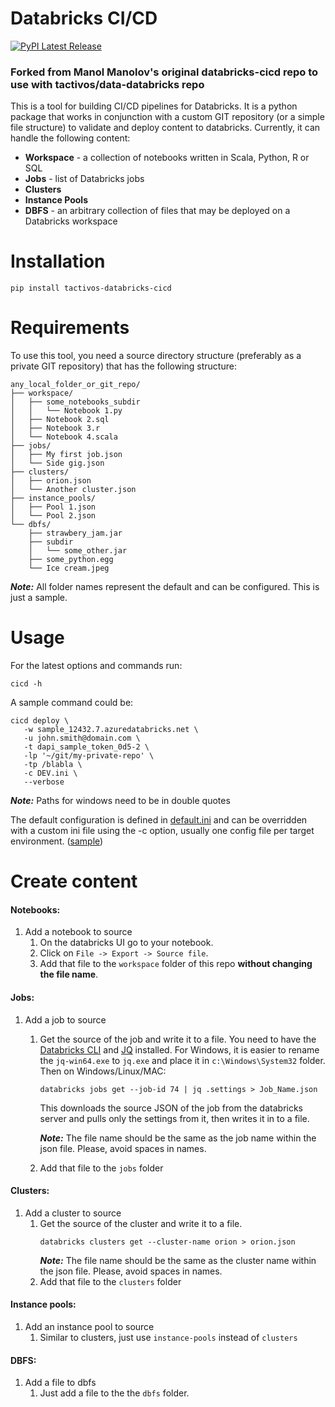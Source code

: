 # Databricks CI/CD

[![PyPI Latest Release](https://img.shields.io/pypi/v/tactivos-databricks-cicd.svg)](https://pypi.org/project/tactivis-databricks-cicd/)

### Forked from Manol Manolov's original databricks-cicd repo to use with tactivos/data-databricks repo

This is a tool for building CI/CD pipelines for Databricks. It is a python package that
works in conjunction with a custom GIT repository (or a simple file structure) to validate 
and deploy content to databricks. Currently, it can handle the following content:
* **Workspace** - a collection of notebooks written in Scala, Python, R or SQL
* **Jobs** - list of Databricks jobs
* **Clusters**
* **Instance Pools**
* **DBFS** - an arbitrary collection of files that may be deployed on a Databricks workspace

# Installation
`pip install tactivos-databricks-cicd`

# Requirements
To use this tool, you need a source directory structure (preferably as a private GIT repository) 
that has the following structure:
```
any_local_folder_or_git_repo/
├── workspace/
│   ├── some_notebooks_subdir
│   │   └── Notebook 1.py
│   ├── Notebook 2.sql
│   ├── Notebook 3.r
│   └── Notebook 4.scala
├── jobs/
│   ├── My first job.json
│   └── Side gig.json
├── clusters/
│   ├── orion.json
│   └── Another cluster.json
├── instance_pools/
│   ├── Pool 1.json
│   └── Pool 2.json
└── dbfs/
    ├── strawbery_jam.jar
    ├── subdir
    │   └── some_other.jar
    ├── some_python.egg
    └── Ice cream.jpeg
```

**_Note:_** All folder names represent the default and can be configured. This is just a sample.

# Usage
For the latest options and commands run:
```
cicd -h
```
A sample command could be:
```shell
cicd deploy \
   -w sample_12432.7.azuredatabricks.net \
   -u john.smith@domain.com \
   -t dapi_sample_token_0d5-2 \
   -lp '~/git/my-private-repo' \
   -tp /blabla \
   -c DEV.ini \
   --verbose
```
**_Note:_** Paths for windows need to be in double quotes

The default configuration is defined in [default.ini](databricks_cicd/conf/default.ini) and can be overridden with a
custom ini file using the -c option, usually one config file per target environment. ([sample](config_sample.ini))

# Create content

#### Notebooks:
1. Add a notebook to source
   1. On the databricks UI go to your notebook. 
   1. Click on `File -> Export -> Source file`. 
   1. Add that file to the `workspace` folder of this repo **without changing the file name**.

#### Jobs:
1. Add a job to source
   1. Get the source of the job and write it to a file. You need to have the
      [Databricks CLI](https://docs.databricks.com/user-guide/dev-tools/databricks-cli.html#install-the-cli) 
      and [JQ](https://stedolan.github.io/jq/download/) installed. 
      For Windows, it is easier to rename the `jq-win64.exe` to `jq.exe` and place it 
      in `c:\Windows\System32` folder. Then on Windows/Linux/MAC: 
      ```
      databricks jobs get --job-id 74 | jq .settings > Job_Name.json
      ```
      This downloads the source JSON of the job from the databricks server and pulls only the settings from it, 
      then writes it in to a file.
      
      **_Note:_** The file name should be the same as the job name within the json file. Please, avoid spaces 
      in names.
   1. Add that file to the `jobs` folder
   
#### Clusters:
1. Add a cluster to source
   1. Get the source of the cluster and write it to a file. 
      ```
      databricks clusters get --cluster-name orion > orion.json
      ```
      **_Note:_** The file name should be the same as the cluster name within the json file. Please, avoid spaces 
      in names.
   1. Add that file to the `clusters` folder
   
#### Instance pools:
1. Add an instance pool to source
   1. Similar to clusters, just use `instance-pools` instead of `clusters`
   
#### DBFS:
1. Add a file to dbfs
   1. Just add a file to the the `dbfs` folder.

